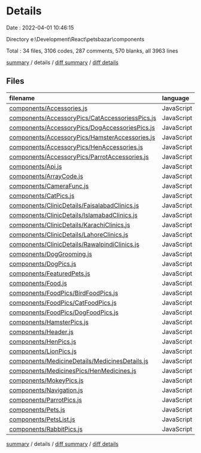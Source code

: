 # Details

Date : 2022-04-01 10:46:15

Directory e:\Development\React\petsbazar\components

Total : 34 files,  3106 codes, 287 comments, 570 blanks, all 3963 lines

[summary](results.md) / details / [diff summary](diff.md) / [diff details](diff-details.md)

## Files
| filename | language | code | comment | blank | total |
| :--- | :--- | ---: | ---: | ---: | ---: |
| [components/Accessories.js](/components/Accessories.js) | JavaScript | 48 | 1 | 21 | 70 |
| [components/AccessoryPics/CatAccessoriessPics.js](/components/AccessoryPics/CatAccessoriessPics.js) | JavaScript | 121 | 8 | 4 | 133 |
| [components/AccessoryPics/DogAccessoriesPics.js](/components/AccessoryPics/DogAccessoriesPics.js) | JavaScript | 121 | 8 | 23 | 152 |
| [components/AccessoryPics/HamsterAccessories.js](/components/AccessoryPics/HamsterAccessories.js) | JavaScript | 94 | 8 | 21 | 123 |
| [components/AccessoryPics/HenAccessories.js](/components/AccessoryPics/HenAccessories.js) | JavaScript | 91 | 8 | 19 | 118 |
| [components/AccessoryPics/ParrotAccessories.js](/components/AccessoryPics/ParrotAccessories.js) | JavaScript | 67 | 8 | 17 | 92 |
| [components/Api.js](/components/Api.js) | JavaScript | 73 | 52 | 26 | 151 |
| [components/ArrayCode.js](/components/ArrayCode.js) | JavaScript | 64 | 0 | 36 | 100 |
| [components/CameraFunc.js](/components/CameraFunc.js) | JavaScript | 44 | 1 | 9 | 54 |
| [components/CatPics.js](/components/CatPics.js) | JavaScript | 103 | 8 | 21 | 132 |
| [components/ClinicDetails/FaisalabadClinics.js](/components/ClinicDetails/FaisalabadClinics.js) | JavaScript | 114 | 0 | 4 | 118 |
| [components/ClinicDetails/IslamabadClinics.js](/components/ClinicDetails/IslamabadClinics.js) | JavaScript | 138 | 0 | 3 | 141 |
| [components/ClinicDetails/KarachiClinics.js](/components/ClinicDetails/KarachiClinics.js) | JavaScript | 90 | 0 | 5 | 95 |
| [components/ClinicDetails/LahoreClinics.js](/components/ClinicDetails/LahoreClinics.js) | JavaScript | 126 | 0 | 4 | 130 |
| [components/ClinicDetails/RawalpindiClinics.js](/components/ClinicDetails/RawalpindiClinics.js) | JavaScript | 67 | 0 | 17 | 84 |
| [components/DogGrooming.js](/components/DogGrooming.js) | JavaScript | 109 | 2 | 9 | 120 |
| [components/DogPics.js](/components/DogPics.js) | JavaScript | 105 | 8 | 19 | 132 |
| [components/FeaturedPets.js](/components/FeaturedPets.js) | JavaScript | 140 | 1 | 39 | 180 |
| [components/Food.js](/components/Food.js) | JavaScript | 48 | 1 | 20 | 69 |
| [components/FoodPics/BirdFoodPics.js](/components/FoodPics/BirdFoodPics.js) | JavaScript | 98 | 8 | 4 | 110 |
| [components/FoodPics/CatFoodPics.js](/components/FoodPics/CatFoodPics.js) | JavaScript | 112 | 8 | 24 | 144 |
| [components/FoodPics/DogFoodPics.js](/components/FoodPics/DogFoodPics.js) | JavaScript | 114 | 9 | 20 | 143 |
| [components/HamsterPics.js](/components/HamsterPics.js) | JavaScript | 99 | 8 | 19 | 126 |
| [components/Header.js](/components/Header.js) | JavaScript | 0 | 37 | 0 | 37 |
| [components/HenPics.js](/components/HenPics.js) | JavaScript | 108 | 8 | 23 | 139 |
| [components/LionPics.js](/components/LionPics.js) | JavaScript | 63 | 8 | 15 | 86 |
| [components/MedicineDetails/MedicinesDetails.js](/components/MedicineDetails/MedicinesDetails.js) | JavaScript | 129 | 48 | 43 | 220 |
| [components/MedicinesPics/HenMedicines.js](/components/MedicinesPics/HenMedicines.js) | JavaScript | 134 | 8 | 4 | 146 |
| [components/MokeyPics.js](/components/MokeyPics.js) | JavaScript | 63 | 8 | 15 | 86 |
| [components/Navigation.js](/components/Navigation.js) | JavaScript | 37 | 0 | 3 | 40 |
| [components/ParrotPics.js](/components/ParrotPics.js) | JavaScript | 117 | 8 | 20 | 145 |
| [components/Pets.js](/components/Pets.js) | JavaScript | 102 | 5 | 19 | 126 |
| [components/PetsList.js](/components/PetsList.js) | JavaScript | 58 | 2 | 23 | 83 |
| [components/RabbitPics.js](/components/RabbitPics.js) | JavaScript | 109 | 8 | 21 | 138 |

[summary](results.md) / details / [diff summary](diff.md) / [diff details](diff-details.md)